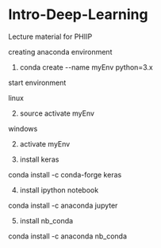 # Intro-Deep-Learning
Lecture material for PHIIP

creating anaconda environment
1. conda create --name myEnv python=3.x

start environment
 
linux

2. source activate myEnv
   
windows

2. activate myEnv

3. install keras

conda install -c conda-forge keras 

4. install ipython notebook

conda install -c anaconda jupyter 

5. install nb_conda

conda install -c anaconda nb_conda 
